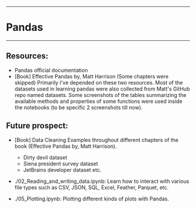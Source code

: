 -------------------------
# Pandas
--------------------------

## Resources:
- Pandas official documentation
- [Book] Effective Pandas by, Matt Harrison (Some chapters were skipped)
Primarily I've depended on these two resources. Most of the datasets used in learning pandas were also collected from Matt's GitHub repo named datasets. Some screenshots of the tables summarizing the available methods and properties of some functions were used inside the notebooks (to be specific 2 screenshots till now).

## Future prospect:
- [Book] Data Cleaning Examples throughout different chapters of the book (Effective Pandas by, Matt Harrison).
    - Dirty devil dataset
    - Siena president survey dataset
    - JetBrains developer dataset etc.

- ./02_Reading_and_writing_data.ipynb: Learn how to interact with various file types such as CSV, JSON, SQL, Excel, Feather, Parquet, etc.

- ./05_Plotting.ipynb: Plotting different kinds of plots with Pandas.
